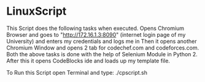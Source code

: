 # LinuxScript
This Script does the following tasks when executed.
Opens Chromium Browser and goes to "http://172.16.1.3:8090" (internet login page of my University) and enters my credentials and logs me in
Then it opens another Chromium Window and opens 2 tab for codechef.com and codeforces.com.
Both the above tasks is done with the help of Selenium Module in Python 2.
After this it opens CodeBlocks ide and loads up my template file.

To Run this Script open Terminal and type: ./cpscript.sh
